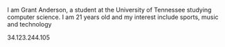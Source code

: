 I am Grant Anderson, a student at the University of Tennessee studying computer science. I am 21 years old and my interest include sports, music and technology

34.123.244.105
